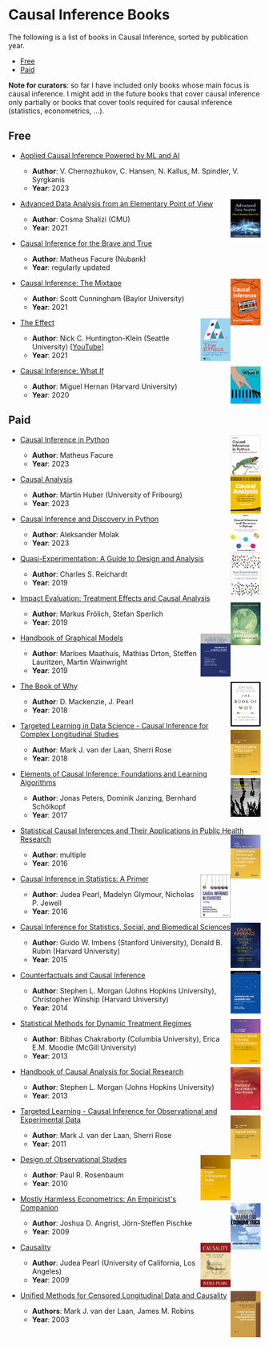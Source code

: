 # Causal Inference Books

The following is a list of books in Causal Inference, sorted by publication year.

- [Free](#free)
- [Paid](#paid)

**Note for curators**: so far I have included only books whose main focus is causal inference. I might add in the future books that cover causal inference only partially or books that cover tools required for causal inference (statistics, econometrics, ...).

## Free

- [Applied Causal Inference Powered by ML and AI](https://causalml-book.org/)
  - **Author**: V. Chernozhukov, C. Hansen, N. Kallus, M. Spindler, V. Syrgkanis
  - **Year**: 2023

- [Advanced Data Analysis from an Elementary Point of View <img align="right" width="60" src="img/books/advanced_data_analysis.png">](https://www.stat.cmu.edu/~cshalizi/ADAfaEPoV/)
  - **Author**: Cosma Shalizi (CMU)
  - **Year**: 2021
 
- [Causal Inference for the Brave and True](https://matheusfacure.github.io/python-causality-handbook/landing-page.html)
  - **Author**: Matheus Facure (Nubank)
  - **Year**: regularly updated

- [Causal Inference: The Mixtape <img align="right" width="60" src="img/books/causal_inference_the_mixtape.jpeg">](https://mixtape.scunning.com/)
    - **Author**: Scott Cunningham (Baylor University)
    - **Year**: 2021

- [The Effect <img align="right" width="60" src="img/books/the_effect.png">](https://theeffectbook.net/)
  - **Author**: Nick C. Huntington-Klein (Seattle University) [[YouTube](https://www.youtube.com/playlist?list=PLcTBLulJV_AK1hKtnO0-kYrU0D09K-kj8)]
  - **Year**: 2021

- [Causal Inference: What If <img align="right" width="60" src="img/books/what_if.jpeg">](https://www.hsph.harvard.edu/miguel-hernan/causal-inference-book/)
  - **Author**: Miguel Hernan (Harvard University)
  - **Year**: 2020

## Paid

- [Causal Inference in Python <img align="right" width="60" src="img/books/causal_inference_python.jpg">](https://www.oreilly.com/library/view/causal-inference-in/9781098140243/)
  - **Author**: Matheus Facure
  - **Year**: 2023

- [Causal Analysis <img align="right" width="60" src="img/books/causal_analysis.png">](https://mitpress.mit.edu/9780262545914/causal-analysis/)
  - **Author**:  Martin Huber (University of Fribourg)
  - **Year**: 2023

- [Causal Inference and Discovery in Python <img align="right" width="60" src="img/books/causal_inference_discovery_python.jpg">](https://www.packtpub.com/product/causal-inference-and-discovery-in-python/9781804612989)
  - **Author**: Aleksander Molak
  - **Year**: 2023
 
- [Quasi-Experimentation: A Guide to Design and Analysis <img align="right" width="60" src="img/books/quasi_experimentation.jpeg">](https://www.guilford.com/books/Quasi-Experimentation/Charles-Reichardt/9781462540204)
  - **Author**: Charles S. Reichardt
  - **Year**: 2019
 
- [Impact Evaluation: Treatment Effects and Causal Analysis <img align="right" width="60" src="img/books/impact_evaluation.png">](https://www.cambridge.org/ch/universitypress/subjects/economics/econometrics-statistics-and-mathematical-economics/impact-evaluation-treatment-effects-and-causal-analysis?format=AR&isbn=9781108617772)
  - **Author**: Markus Frölich, Stefan Sperlich
  - **Year**: 2019
 
- [Handbook of Graphical Models <img align="right" width="60" src="img/books/handbook_graphical_models.png">](https://www.routledge.com/Handbook-of-Graphical-Models/Maathuis-Drton-Lauritzen-Wainwright/p/book/9780367732608)
  - **Author**: Marloes Maathuis, Mathias Drton, Steffen Lauritzen, Martin Wainwright
  - **Year**: 2019
 
- [The Book of Why <img align="right" width="60" src="img/books/book_of_why.jpeg">](http://bayes.cs.ucla.edu/WHY/)
  - **Author**: D. Mackenzie, J. Pearl
  - **Year**: 2018

- [Targeted Learning in Data Science - Causal Inference for Complex Longitudinal Studies <img align="right" width="60" src="img/books/targeted_learning_data_science.png">](https://link.springer.com/book/10.1007/978-3-319-65304-4)
  - **Author**: Mark J. van der Laan, Sherri Rose
  - **Year**: 2018

- [Elements of Causal Inference: Foundations and Learning Algorithms <img align="right" width="60" src="img/books/elements_of_causal_inference.jpeg">](https://mitpress.mit.edu/9780262037310/elements-of-causal-inference/)
  - **Author**: Jonas Peters, Dominik Janzing, Bernhard Schölkopf
  - **Year**: 2017

- [Statistical Causal Inferences and Their Applications in Public Health Research <img align="right" width="60" src="img/books/statistical_causal_inferences.png">](https://link.springer.com/chapter/10.1007/978-3-319-41259-7_8)
  - **Author**: multiple
  - **Year**: 2016

- [Causal Inference in Statistics: A Primer <img align="right" width="60" src="img/books/causal_inference_statistics.jpg">](https://www.wiley.com/en-us/Causal+Inference+in+Statistics%3A+A+Primer-p-9781119186847)
  - **Author**: Judea Pearl, Madelyn Glymour, Nicholas P. Jewell
  - **Year**: 2016

- [Causal Inference for Statistics, Social, and Biomedical Sciences <img align="right" width="60" src="img/books/causal_inference_statistics_social_biomedical_sciences.jpeg">](https://www.cambridge.org/core/books/causal-inference-for-statistics-social-and-biomedical-sciences/71126BE90C58F1A431FE9B2DD07938AB)
  - **Author**: Guido W. Imbens (Stanford University), Donald B. Rubin (Harvard University)
  - **Year**: 2015

- [Counterfactuals and Causal Inference <img align="right" width="60" src="img/books/counterfactuals_causal_inference.jpg">](https://www.cambridge.org/core/books/counterfactuals-and-causal-inference/5CC81E6DF63C5E5A8B88F79D45E1D1B7)
  - **Author**: Stephen L. Morgan (Johns Hopkins University), Christopher Winship (Harvard University)
  - **Year**: 2014

- [Statistical Methods for Dynamic Treatment Regimes <img align="right" width="60" src="img/books/statistical_methods_dynamic_treatment_regimes.png">](https://link.springer.com/book/10.1007/978-94-007-6094-37)
  - **Author**: Bibhas Chakraborty (Columbia University), Erica E.M. Moodie (McGill University)
  - **Year**: 2013

- [Handbook of Causal Analysis for Social Research <img align="right" width="60" src="img/books/handbook_causal_analysis.png">](https://link.springer.com/book/10.1007/978-94-007-6094-37)
  - **Author**: Stephen L. Morgan (Johns Hopkins University)
  - **Year**: 2013

- [Targeted Learning - Causal Inference for Observational and Experimental Data <img align="right" width="60" src="img/books/targeted_learning.png">](https://link.springer.com/book/10.1007/978-1-4419-9782-1)
  - **Author**: Mark J. van der Laan, Sherri Rose
  - **Year**: 2011

- [Design of Observational Studies <img align="right" width="60" src="img/books/design_observational_studies.jpeg">](https://link.springer.com/book/10.1007/978-1-4419-1213-8)
  - **Author**: Paul R. Rosenbaum
  - **Year**: 2010 

- [Mostly Harmless Econometrics: An Empiricist's Companion <img align="right" width="60" src="img/books/mostly_harmless_econometrics.jpeg">](https://press.princeton.edu/books/paperback/9780691120355/mostly-harmless-econometrics)
  - **Author**: Joshua D. Angrist, Jörn-Steffen Pischke
  - **Year**: 2009

- [Causality <img align="right" width="60" src="img/books/causality.jpeg">](https://www.cambridge.org/core/books/causality/B0046844FAE10CBF274D4ACBDAEB5F5B)
  - **Author**: Judea Pearl (University of California, Los Angeles)
  - **Year**: 2009

- [Unified Methods for Censored Longitudinal Data and Causality <img align="right" width="60" src="img/books/unified_methods.png">](https://link.springer.com/book/10.1007/978-0-387-21700-0)
  - **Authors**: Mark J. van der Laan, James M. Robins   
  - **Year**: 2003


